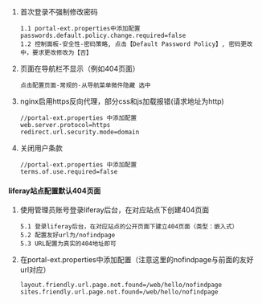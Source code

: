 1. 首次登录不强制修改密码
   ```text
   1.1 portal-ext.properties中添加配置 passwords.default.policy.change.required=false
   1.2 控制面板-安全性-密码策略, 点击【Default Password Policy】, 密码更改中，要求更改修改为【否】
   ```
2. 页面在导航栏不显示（例如404页面）
   ```text
   点击配置页面-常规的-从导航菜单微件隐藏 选中
   ```
3. nginx启用https反向代理，部分css和js加载报错(请求地址为http)
   ```text
   //portal-ext.properties 中添加配置
   web.server.protocol=https
   redirect.url.security.mode=domain
   ```
4. 关闭用户条款
   ```text
   //portal-ext.properties 中添加配置
   terms.of.use.required=false
   ```
#### liferay站点配置默认404页面
1. 使用管理员账号登录liferay后台，在对应站点下创建404页面
   ```text
   5.1 登录liferay后台，在对应站点的公开页面下建立404页面（类型：嵌入式）
   5.2 配置友好url为/nofindpage
   5.3 URL配置为真实的404地址即可
   ```
2. 在portal-ext.properties中添加配置（注意这里的nofindpage与前面的友好url对应）
   ```text
   layout.friendly.url.page.not.found=/web/hello/nofindpage
   sites.friendly.url.page.not.found=/web/hello/nofindpage
   ```